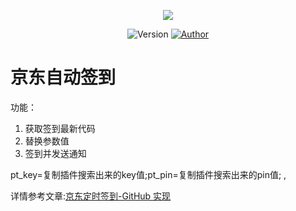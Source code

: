 <p align="center">
    <img src="https://cdn.jsdelivr.net/gh/ruicky/ruicky.github.io/2020/06/05/jd-sign/0.png">
</p>

<p align="center">
    <img alt="Version" src="https://img.shields.io/badge/release-0.0.1-blue"/>
    <a href="https://github.com/ruicky">
        <img alt="Author" src="https://img.shields.io/badge/author-ruicky-blueviolet"/>
    </a>
</p>

# 京东自动签到


功能：

1. 获取签到最新代码
2. 替换参数值
3. 签到并发送通知

pt_key=复制插件搜索出来的key值;pt_pin=复制插件搜索出来的pin值; ,

详情参考文章:[京东定时签到-GitHub 实现](https://ruicky.me/2020/06/05/jd-sign/)
